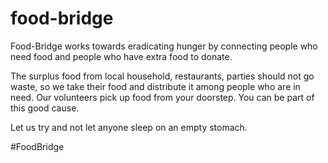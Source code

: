 # food-bridge

Food-Bridge works towards eradicating hunger by connecting people who need food and people who have extra food to donate.

The surplus food from local household, restaurants, parties should not go waste, so we take their food and distribute it among people who are in need.
Our volunteers pick up food from your doorstep. You can be part of this good cause.

Let us try and not let anyone sleep on an empty stomach.

#FoodBridge
